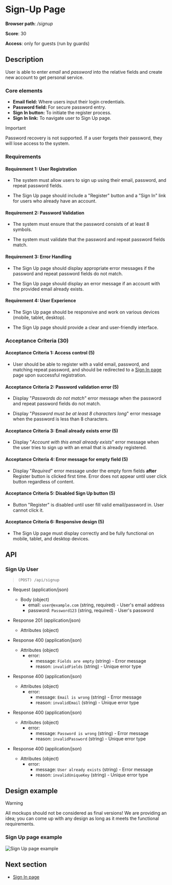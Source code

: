 # Sign-Up Page

**Browser path**: _/signup_

**Score**: 30

**Access**: only for guests (run by guards)

## Description

User is able to enter _email_ and _password_ into the relative fields and create new account to get personal service.

### Core elements

- **Email field:** Where users input their login credentials.
- **Password field:** For secure password entry.
- **Sign In button:** To initiate the register process.
- **Sign In link:** To navigate user to Sign Up page.

> [!IMPORTANT]
> Password recovery is not supported. If a user forgets their password, they will lose access to the system.

### Requirements

#### Requirement 1: User Registration

- The system must allow users to sign up using their email, password, and repeat password fields.

- The Sign Up page should include a "Register" button and a "Sign In" link for users who already have an account.

#### Requirement 2: Password Validation

- The system must ensure that the password consists of at least 8 symbols.

- The system must validate that the password and repeat password fields match.

#### Requirement 3: Error Handling

- The Sign Up page should display appropriate error messages if the password and repeat password fields do not match.

- The Sign Up page should display an error message if an account with the provided email already exists.

#### Requirement 4: User Experience

- The Sign Up page should be responsive and work on various devices (mobile, tablet, desktop).

- The Sign Up page should provide a clear and user-friendly interface.

### Acceptance Criteria (30)

#### Acceptance Criteria 1: Access control (5)

- User should be able to register with a valid email, password, and matching repeat password, and should be redirected to a [Sign In page](./sign-in.md) page upon successful registration.

#### Acceptance Criteria 2: Password validation error (5)

- Display "_Passwords do not match_" error message when the password and repeat password fields do not match.

- Display "_Password must be at least 8 characters long_" error message when the password is less than 8 characters.

#### Acceptance Criteria 3: Email already exists error (5)

- Display "_Account with this email already exists_" error message when the user tries to sign up with an email that is already registered.

#### Acceptance Criteria 4: Error message for empty field (5)

- Display "_Required_" error message under the empty form fields **after** Register button is clicked first time. Error does not appear until user click button regardless of content.

#### Acceptance Criteria 5: Disabled Sign Up button (5)

- Button "Register" is disabled until user fill valid email/password in. User cannot click it.

#### Acceptance Criteria 6: Responsive design (5)

- The Sign Up page must display correctly and be fully functional on mobile, tablet, and desktop devices.

## API

### Sign Up User

> `(POST) /api/signup`

- Request (application/json)

  - Body (object)
    - email: `user@example.com` (string, required) - User's email address
    - password: `Password123` (string, required) - User's password

- Response 201 (application/json)

  - Attributes (object)

- Response 400 (application/json)

  - Attributes (object)
    - error:
      - message: `Fields are empty` (string) - Error message
      - reason: `invalidFields` (string) - Unique error type

- Response 400 (application/json)

  - Attributes (object)
    - error:
      - message: `Email is wrong` (string) - Error message
      - reason: `invalidEmail` (string) - Unique error type

- Response 400 (application/json)

  - Attributes (object)
    - error:
      - message: `Password is wrong` (string) - Error message
      - reason: `invalidPassword` (string) - Unique error type

- Response 400 (application/json)
  - Attributes (object)
    - error:
      - message: `User already exists` (string) - Error message
      - reason: `invalidUniqueKey` (string) - Unique error type

## Design example

> [!WARNING]
> All mockups should not be considered as final versions! We are providing an idea; you can come up with any design as long as it meets the functional requirements.

### Sign Up page example

![Sign Up page example](./desgins/signup.png)

## Next section

- [Sign In page](./sign-in.md)
